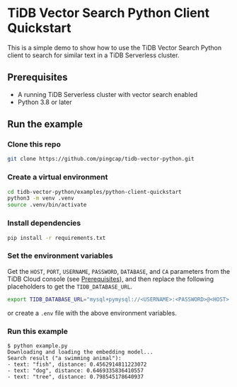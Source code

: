 # TiDB Vector Search Python Client Quickstart

This is a simple demo to show how to use the TiDB Vector Search Python client to search for similar text in a TiDB Serverless cluster.

## Prerequisites

- A running TiDB Serverless cluster with vector search enabled
- Python 3.8 or later

## Run the example

### Clone this repo

```bash
git clone https://github.com/pingcap/tidb-vector-python.git
```

### Create a virtual environment

```bash
cd tidb-vector-python/examples/python-client-quickstart
python3 -m venv .venv
source .venv/bin/activate
```

### Install dependencies

```bash
pip install -r requirements.txt
```

### Set the environment variables

Get the `HOST`, `PORT`, `USERNAME`, `PASSWORD`, `DATABASE`, and `CA` parameters from the TiDB Cloud console (see [Prerequisites](../README.md#prerequisites)), and then replace the following placeholders to get the `TIDB_DATABASE_URL`.

```bash
export TIDB_DATABASE_URL="mysql+pymysql://<USERNAME>:<PASSWORD>@<HOST>:4000/<DATABASE>?ssl_ca=<CA>&ssl_verify_cert=true&ssl_verify_identity=true"
```
or create a `.env` file with the above environment variables.

### Run this example

```text
$ python example.py
Downloading and loading the embedding model...
Search result ("a swimming animal"):
- text: "fish", distance: 0.4562914811223072
- text: "dog", distance: 0.6469335836410557
- text: "tree", distance: 0.798545178640937
```